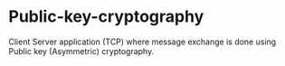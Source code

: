 # Public-key-cryptography
Client Server application (TCP) where message exchange is done using Public key (Asymmetric) cryptography.
